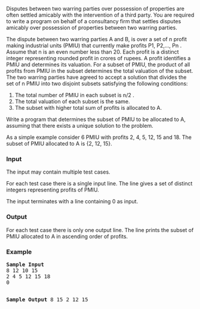 <p>Disputes between two warring parties over possession of properties are often settled amicably with the intervention of a third party. You are required to write a program on behalf of a consultancy firm that settles disputes amicably over possession of properties between two warring parties.</p>
<p>
The dispute between two warring parties A and B, is over a set of n profit making industrial units (PMIU) that currently make profits P1, P2,..., Pn . Assume that n is an even number less than 20. Each profit is a distinct integer representing rounded profit in crores of rupees. A profit identifies a PMIU and determines its valuation. For a subset of PMIU, the product of all profits from PMIU in the subset determines the total valuation of the subset. The two warring parties have agreed to accept a solution that divides the set of n PMIU into two disjoint subsets satisfying the following conditions:
</p>
<ol>
<li>The total number of PMIU in each subset is n/2 .</li>
<li>The total valuation of each subset is the same.</li>
<li>The subset with higher total sum of profits is allocated to A.</li>
</ol>
<p>
Write a program that determines the subset of PMIU to be allocated to A, assuming that there exists a unique solution to the problem.
</p>
<p>
As a simple example consider 6 PMIU with profits 2, 4, 5, 12, 15 and 18. The subset of PMIU allocated to A is {2, 12, 15}.
</p>
<h3>Input</h3>
<p>The input may contain multiple test cases.</p>
<p>For each test case there is a single input line. The line gives a set of distinct integers representing profits of PMIU.</p>
<p>The input terminates with a line containing 0 as input.
</p>
<h3>Output</h3>
<p>
For each test case there is only one output line. The line prints the subset of PMIU allocated to A in ascending order of profits.
</p>

<h3>Example</h3>
<pre><b>Sample Input</b>
8 12 10 15
2 4 5 12 15 18
0

<b>Sample Output</b>
8 15
2 12 15
</pre>